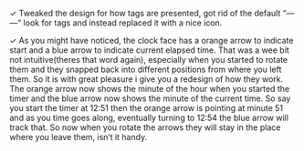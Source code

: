 ✓ Tweaked the design for how tags are presented, got rid of the default “— —“ look for tags and instead replaced it with a nice icon.

✓ As you might have noticed, the clock face has a orange arrow to indicate start and a blue arrow to indicate current elapsed time. That was a wee bit not intuitive(theres that word again), especially when you started to rotate them and they snapped back into different positions from where you left them. So it is with great pleasure i give you a redesign of how they work. The orange arrow now shows the minute of the hour when you started the timer and the blue arrow now shows the minute of the current  time. So say you start the timer at 12:51 then the orange arrow is pointing at minute 51 and as you time goes along, eventually turning to 12:54 the blue arrow will track that. So now when you rotate the arrows they will stay in the place where you leave them, isn’t it handy.
